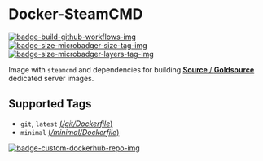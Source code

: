 # Docker-SteamCMD

 [![badge-build-github-workflows-img][]][badge-build-github-workflows-src] [![badge-size-microbadger-size-tag-img][]][badge-size-microbadger-size-tag-src] [![badge-size-microbadger-layers-tag-img][]][badge-size-microbadger-layers-tag-src]

[badge-build-github-workflows-img]: https://github.com/startersclan/docker-steamcmd/workflows/build/badge.svg
[badge-build-github-workflows-src]: https://github.com/startersclan/docker-steamcmd/actions
[badge-size-microbadger-size-tag-img]: https://img.shields.io/microbadger/image-size/startersclan/steamcmd/latest?style=flat-square
[badge-size-microbadger-size-tag-src]: https://microbadger.com/images/startersclan/steamcmd
[badge-size-microbadger-layers-tag-img]: https://img.shields.io/microbadger/layers/startersclan/steamcmd/latest?style=flat-square
[badge-size-microbadger-layers-tag-src]: https://microbadger.com/images/startersclan/steamcmd
[badge-custom-dockerhub-repo-img]: https://img.shields.io/badge/docker%20hub-startersclan/steamcmd-blue.svg?logo=docker&logoColor=2596EC&color=1B2838&label=&labelColor=&style=flat-square
[badge-custom-dockerhub-repo-src]: https://hub.docker.com/r/startersclan/steamcmd

Image with `steamcmd` and dependencies for building [**Source** / **Goldsource**](https://github.com/startersclan/docker-sourceservers) dedicated server images.

## Supported Tags

* `git`, `latest` [(*/git/Dockerfile*)][dockerfile-git-src]
* `minimal` [(*/minimal/Dockerfile*)][dockerfile-minimal-src]

[dockerfile-git-src]: https://github.com/startersclan/docker-steamcmd/blob/master/variants/git/Dockerfile
[dockerfile-minimal-src]: https://github.com/startersclan/docker-steamcmd/blob/master/variants/minimal/Dockerfile

[![badge-custom-dockerhub-repo-img][]][badge-custom-dockerhub-repo-src]
